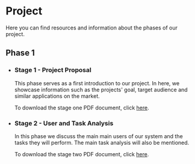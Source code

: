 # Project

Here you can find resources and information about the phases of our project.

## Phase 1

  * ### Stage 1 - Project Proposal

      This phase serves as a first introduction to our project. In here, we showcase information such as the projects' goal, target audience and similar applications on the market.

      To download the stage one PDF document, click [here](assets/Stage1.pdf).

  * ### Stage 2 - User and Task Analysis

      In this phase we discuss the main main users of our system and the tasks they will perform. The main task analysis will also be mentioned.

      To download the stage two PDF document, click [here](assets/Stage2.pdf).
